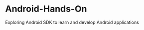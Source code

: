 Android-Hands-On
========================

Exploring Android SDK to learn and develop Android applications
